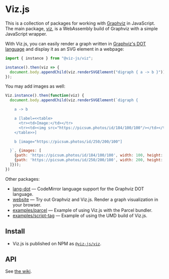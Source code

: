 # Viz.js

This is a collection of packages for working with <a href="https://graphviz.org">Graphviz</a> in JavaScript. The main package, [viz](./packages/viz), is a WebAssembly build of Graphviz with a simple JavaScript wrapper.

With Viz.js, you can easily render a graph written in [Graphviz's DOT language](https://www.graphviz.org/doc/info/lang.html) and display it as an SVG element in a webpage:

```js
import { instance } from "@viz-js/viz";

instance().then(viz => {
  document.body.appendChild(viz.renderSVGElement("digraph { a -> b }"))
});
```

You may add images as well:
```js
Viz.instance().then(function(viz) {
  document.body.appendChild(viz.renderSVGElement(`digraph {

    a -> b

    a [label=<<table>
      <tr><td>Image:</td></tr>
      <tr><td><img src="https://picsum.photos/id/184/100/100"/></td></tr>
    </table>>]

    b [image="https://picsum.photos/id/250/200/100"]

  }`, {images: [
    {path: 'https://picsum.photos/id/184/100/100', width: 100, height: 100},
    {path: 'https://picsum.photos/id/250/200/100', width: 200, height: 100},
  ]}));
})
```

Other packages:

- [lang-dot](./packages/lang-dot) — CodeMirror language support for the Graphviz DOT language.
- [website](./packages/website) — Try out Graphviz and Viz.js. Render a graph visualization in your browser.
- [examples/parcel](./packages/examples/parcel) — Example of using Viz.js with the Parcel bundler.
- [examples/script-tag](./packages/examples/script-tag) — Example of using the UMD build of Viz.js.

## Install

- Viz.js is published on NPM as [`@viz-js/viz`](https://www.npmjs.com/package/@viz-js/viz).

## API

See [the wiki](https://github.com/mdaines/viz-js/wiki/API).
